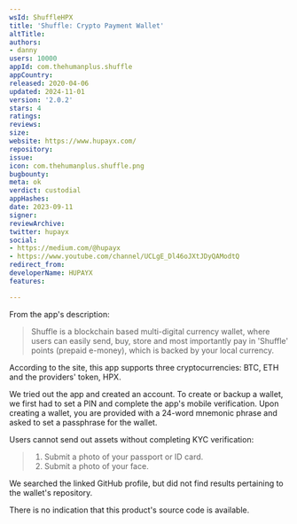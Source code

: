 ```yaml
---
wsId: ShuffleHPX
title: 'Shuffle: Crypto Payment Wallet'
altTitle: 
authors:
- danny
users: 10000
appId: com.thehumanplus.shuffle
appCountry: 
released: 2020-04-06
updated: 2024-11-01
version: '2.0.2'
stars: 4
ratings: 
reviews: 
size: 
website: https://www.hupayx.com/
repository: 
issue: 
icon: com.thehumanplus.shuffle.png
bugbounty: 
meta: ok
verdict: custodial
appHashes: 
date: 2023-09-11
signer: 
reviewArchive: 
twitter: hupayx
social:
- https://medium.com/@hupayx
- https://www.youtube.com/channel/UCLgE_Dl46oJXtJDyQAModtQ
redirect_from: 
developerName: HUPAYX
features: 

---
```


From the app's description:

> Shuffle is a blockchain based multi-digital currency wallet, where users can easily send, buy, store and most importantly pay in 'Shuffle' points (prepaid e-money), which is backed by your local currency.

According to the site, this app supports three cryptocurrencies: BTC, ETH and the providers' token, HPX. 

We tried out the app and created an account. To create or backup a wallet, we first had to set a PIN and complete the app's mobile verification. Upon creating a wallet, you are provided with a 24-word mnemonic phrase and asked to set a passphrase for the wallet. 

Users cannot send out assets without completing KYC verification:

> 1. Submit a photo of your passport or ID card.
> 2. Submit a photo of your face.

We searched the linked GitHub profile, but did not find results pertaining to the wallet's repository.

There is no indication that this product's source code is available.
